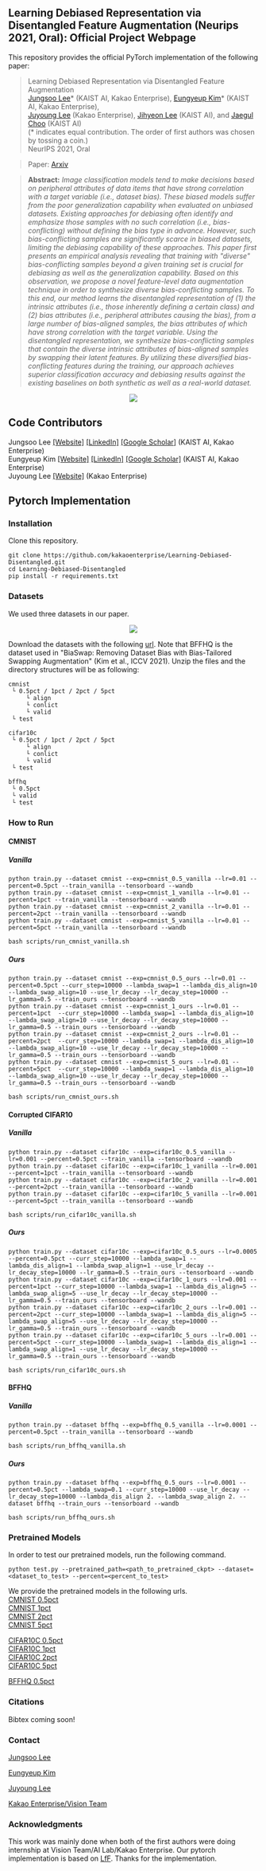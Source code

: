 ##  Learning Debiased Representation via Disentangled Feature Augmentation (Neurips 2021, Oral): Official Project Webpage
This repository provides the official PyTorch implementation of the following paper:
> Learning Debiased Representation via Disentangled Feature Augmentation <br>
> [Jungsoo Lee](https://leebebeto.github.io/)* (KAIST AI, Kakao Enterprise), [Eungyeup Kim](https://eungyeupkim.github.io/)* (KAIST AI, Kakao Enterprise),<br>
> [Juyoung Lee](https://sites.google.com/view/juyoung-lee) (Kakao Enterprise), [Jihyeon Lee](https://ginajihyeonlee.github.io/) (KAIST AI), and [Jaegul Choo](https://sites.google.com/site/jaegulchoo/) (KAIST AI) 
> <br>(* indicates equal contribution. The order of first authors was chosen by tossing a coin.)<br>
> NeurIPS 2021, Oral<br>

> Paper: [Arxiv](https://arxiv.org/abs/2107.01372) <br>

> **Abstract:** 
*Image classification models tend to make decisions based on peripheral attributes of data items that have strong correlation with a target variable (i.e., dataset bias).
These biased models suffer from the poor generalization capability when evaluated on unbiased datasets.
Existing approaches for debiasing often identify and emphasize those samples with no such correlation (i.e., bias-conflicting) without defining the bias type in advance.
However, such bias-conflicting samples are significantly scarce in biased datasets, limiting the debiasing capability of these approaches.
This paper first presents an empirical analysis revealing that training with "diverse" bias-conflicting samples beyond a given training set is crucial for debiasing as well as the generalization capability.
Based on this observation, we propose a novel feature-level data augmentation technique in order to synthesize diverse bias-conflicting samples. 
To this end, our method learns the disentangled representation of (1) the intrinsic attributes (i.e., those inherently defining a certain class) and (2) bias attributes (i.e., peripheral attributes causing the bias), from a large number of bias-aligned samples, the bias attributes of which have strong correlation with the target variable. 
Using the disentangled representation, we synthesize bias-conflicting samples that contain the diverse intrinsic attributes of bias-aligned samples by swapping their latent features.
By utilizing these diversified bias-conflicting features during the training, our approach achieves superior classification accuracy and debiasing results against the existing baselines on both synthetic as well as a real-world dataset.*<br>

<p align="center">
  <img src="assets/main.png" />
</p>

## Code Contributors
Jungsoo Lee [[Website]](https://leebebeto.github.io/) [[LinkedIn]](https://www.linkedin.com/in/jungsoo-lee-52103a17a/) [[Google Scholar]](https://scholar.google.com/citations?user=qSGLUDQAAAAJ&hl=ko) (KAIST AI, Kakao Enterprise) <br>
Eungyeup Kim [[Website]](https://eungyeupkim.github.io/) [[LinkedIn]](https://www.linkedin.com/in/eungyeup-kim-815718165/) [[Google Scholar]](https://scholar.google.com/citations?user=RtxkcwYAAAAJ&hl=en) (KAIST AI, Kakao Enterprise) <br>
Juyoung Lee [[Website]](https://sites.google.com/view/juyoung-lee) (Kakao Enterprise)

## Pytorch Implementation
### Installation
Clone this repository.
```
git clone https://github.com/kakaoenterprise/Learning-Debiased-Disentangled.git
cd Learning-Debiased-Disentangled
pip install -r requirements.txt
```
### Datasets
We used three datasets in our paper. 

<p align="center">
  <img src="assets/data.png" />
</p>

Download the datasets with the following [url](https://drive.google.com/drive/folders/1JEOqxrhU_IhkdcRohdbuEtFETUxfNmNT?usp=sharing).
Note that BFFHQ is the dataset used in "BiaSwap: Removing Dataset Bias with Bias-Tailored Swapping Augmentation" (Kim et al., ICCV 2021).
Unzip the files and the directory structures will be as following:
```
cmnist
 └ 0.5pct / 1pct / 2pct / 5pct
     └ align
     └ conlict
     └ valid
 └ test
```
```
cifar10c
 └ 0.5pct / 1pct / 2pct / 5pct
     └ align
     └ conlict
     └ valid
 └ test
```
```
bffhq
 └ 0.5pct
 └ valid
 └ test
```

### How to Run
#### CMNIST
##### Vanilla
```
python train.py --dataset cmnist --exp=cmnist_0.5_vanilla --lr=0.01 --percent=0.5pct --train_vanilla --tensorboard --wandb
python train.py --dataset cmnist --exp=cmnist_1_vanilla --lr=0.01 --percent=1pct --train_vanilla --tensorboard --wandb
python train.py --dataset cmnist --exp=cmnist_2_vanilla --lr=0.01 --percent=2pct --train_vanilla --tensorboard --wandb
python train.py --dataset cmnist --exp=cmnist_5_vanilla --lr=0.01 --percent=5pct --train_vanilla --tensorboard --wandb
```
```
bash scripts/run_cmnist_vanilla.sh
```

##### Ours
```
python train.py --dataset cmnist --exp=cmnist_0.5_ours --lr=0.01 --percent=0.5pct --curr_step=10000 --lambda_swap=1 --lambda_dis_align=10 --lambda_swap_align=10 --use_lr_decay --lr_decay_step=10000 --lr_gamma=0.5 --train_ours --tensorboard --wandb
python train.py --dataset cmnist --exp=cmnist_1_ours --lr=0.01 --percent=1pct  --curr_step=10000 --lambda_swap=1 --lambda_dis_align=10 --lambda_swap_align=10 --use_lr_decay --lr_decay_step=10000 --lr_gamma=0.5 --train_ours --tensorboard --wandb
python train.py --dataset cmnist --exp=cmnist_2_ours --lr=0.01 --percent=2pct  --curr_step=10000 --lambda_swap=1 --lambda_dis_align=10 --lambda_swap_align=10 --use_lr_decay --lr_decay_step=10000 --lr_gamma=0.5 --train_ours --tensorboard --wandb
python train.py --dataset cmnist --exp=cmnist_5_ours --lr=0.01 --percent=5pct  --curr_step=10000 --lambda_swap=1 --lambda_dis_align=10 --lambda_swap_align=10 --use_lr_decay --lr_decay_step=10000 --lr_gamma=0.5 --train_ours --tensorboard --wandb
```
```
bash scripts/run_cmnist_ours.sh
```

#### Corrupted CIFAR10
##### Vanilla
```
python train.py --dataset cifar10c --exp=cifar10c_0.5_vanilla --lr=0.001 --percent=0.5pct --train_vanilla --tensorboard --wandb
python train.py --dataset cifar10c --exp=cifar10c_1_vanilla --lr=0.001 --percent=1pct --train_vanilla --tensorboard --wandb
python train.py --dataset cifar10c --exp=cifar10c_2_vanilla --lr=0.001 --percent=2pct --train_vanilla --tensorboard --wandb
python train.py --dataset cifar10c --exp=cifar10c_5_vanilla --lr=0.001 --percent=5pct --train_vanilla --tensorboard --wandb
```
```
bash scripts/run_cifar10c_vanilla.sh
```

##### Ours
```
python train.py --dataset cifar10c --exp=cifar10c_0.5_ours --lr=0.0005 --percent=0.5pct --curr_step=10000 --lambda_swap=1 --lambda_dis_align=1 --lambda_swap_align=1 --use_lr_decay --lr_decay_step=10000 --lr_gamma=0.5 --train_ours --tensorboard --wandb
python train.py --dataset cifar10c --exp=cifar10c_1_ours --lr=0.001 --percent=1pct --curr_step=10000 --lambda_swap=1 --lambda_dis_align=5 --lambda_swap_align=5 --use_lr_decay --lr_decay_step=10000 --lr_gamma=0.5 --train_ours --tensorboard --wandb
python train.py --dataset cifar10c --exp=cifar10c_2_ours --lr=0.001 --percent=2pct --curr_step=10000 --lambda_swap=1 --lambda_dis_align=5 --lambda_swap_align=5 --use_lr_decay --lr_decay_step=10000 --lr_gamma=0.5 --train_ours --tensorboard --wandb
python train.py --dataset cifar10c --exp=cifar10c_5_ours --lr=0.001 --percent=5pct --curr_step=10000 --lambda_swap=1 --lambda_dis_align=1 --lambda_swap_align=1 --use_lr_decay --lr_decay_step=10000 --lr_gamma=0.5 --train_ours --tensorboard --wandb
```
```
bash scripts/run_cifar10c_ours.sh
```

#### BFFHQ
##### Vanilla
```
python train.py --dataset bffhq --exp=bffhq_0.5_vanilla --lr=0.0001 --percent=0.5pct --train_vanilla --tensorboard --wandb
```
```
bash scripts/run_bffhq_vanilla.sh
```

##### Ours
```
python train.py --dataset bffhq --exp=bffhq_0.5_ours --lr=0.0001 --percent=0.5pct --lambda_swap=0.1 --curr_step=10000 --use_lr_decay --lr_decay_step=10000 --lambda_dis_align 2. --lambda_swap_align 2. --dataset bffhq --train_ours --tensorboard --wandb
```
```
bash scripts/run_bffhq_ours.sh
```

### Pretrained Models
In order to test our pretrained models, run the following command.
```
python test.py --pretrained_path=<path_to_pretrained_ckpt> --dataset=<dataset_to_test> --percent=<percent_to_test>
```

We provide the pretrained models in the following urls. <br>
[CMNIST 0.5pct](https://drive.google.com/drive/folders/1HkbPXRShFcQMvkdXqc_ls2lEe8AKnx9k?usp=sharing) <br>
[CMNIST 1pct](https://drive.google.com/drive/folders/13myN-8IXJZXIydat9ou2R8hrofN6Fpjq?usp=sharing) <br>
[CMNIST 2pct](https://drive.google.com/drive/folders/1zGVY4A0VUF1B_2LAGFK8WGq6lZ9UbGbE?usp=sharing) <br>
[CMNIST 5pct](https://drive.google.com/drive/folders/1imLS2PoPnvN568vkNw58y4Nn6aOuQPKy?usp=sharing) <br>

[CIFAR10C 0.5pct](https://drive.google.com/drive/folders/19V4LyQLbDS6XKsDtSizcpf2xW3RExnve?usp=sharing) <br>
[CIFAR10C 1pct](https://drive.google.com/drive/folders/16vLSnPGfWt-AJ_7Z-0GPtE6nBU8DVFDl?usp=sharing) <br>
[CIFAR10C 2pct](https://drive.google.com/drive/folders/1wLOI04vergYKtHCPkXQazxifNHTI-BRN?usp=sharing) <br>
[CIFAR10C 5pct](https://drive.google.com/drive/folders/1zFU9saV4sVZ812FCKbORPrWD27CNc6sg?usp=sharing) <br>

[BFFHQ 0.5pct](https://drive.google.com/drive/folders/1VZ9y2gjUGQkgidvIsQGF3LaB8iMuupOR?usp=sharing)

### Citations
Bibtex coming soon!

### Contact
[Jungsoo Lee](mailto:bebeto@kaist.com)

[Eungyeup Kim](mailto:eykim94@kaist.com)

[Juyoung Lee](mailto:michael.jy@kakaoenterprise.com)

[Kakao Enterprise/Vision Team](mailto:vision.research@kakaoenterprise.com)

### Acknowledgments
This work was mainly done when both of the first authors were doing internship at Vision Team/AI Lab/Kakao Enterprise. 
Our pytorch implementation is based on [LfF](https://github.com/alinlab/LfF).
Thanks for the implementation.

